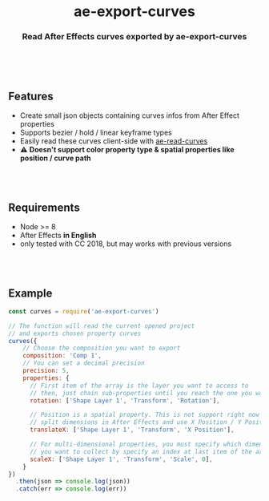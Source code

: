 <h1 align="center">ae-export-curves</h1>
<h3 align="center">Read After Effects curves exported by ae-export-curves</h3>

<br><br><br>

## Features
- Create small json objects containing curves infos from After Effect properties
- Supports bezier / hold / linear keyframe types
- Easily read these curves client-side with [ae-read-curves](https://github.com/pqml/ae-read-curves)
- :warning: **Doesn't support color property type & spatial properties like position / curve path**

<br><br>

## Requirements
- Node >= 8
- After Effects **in English**
- only tested with CC 2018, but may works with previous versions

<br><br>

## Example
```js
const curves = require('ae-export-curves')

// The function will read the current opened project
// and exports chosen property curves
curves({
    // Choose the composition you want to export
    composition: 'Comp 1',
    // You can set a decimal precision
    precision: 5,
    properties: {
      // First item of the array is the layer you want to access to
      // then, just chain sub-properties until you reach the one you want to export
      rotation: ['Shape Layer 1', 'Transform', 'Rotation'],

      // Position is a spatial property. This is not support right now but you can
      // split dimensions in After Effects and use X Position / Y Position
      translateX: ['Shape Layer 1', 'Transform', 'X Position'],

      // For multi-dimensional properties, you must specify which dimension
      // you want to collect by specify an index at last item of the array
      scaleX: ['Shape Layer 1', 'Transform', 'Scale', 0],
    }
})
  .then(json => console.log(json))
  .catch(err => console.log(err))
```